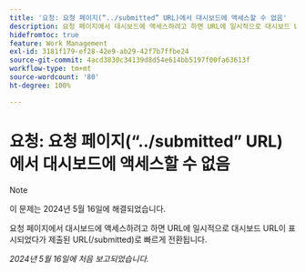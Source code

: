```yaml
---
title: '요청: 요청 페이지(“../submitted” URL)에서 대시보드에 액세스할 수 없음'
description: 요청 페이지에서 대시보드에 액세스하려고 하면 URL에 일시적으로 대시보드 URL이 표시되었다가 제출된 URL(/submitted)로 빠르게 전환됩니다.
hidefromtoc: true
feature: Work Management
exl-id: 3181f179-ef28-42e9-ab29-42f7b7ffbe24
source-git-commit: 4acd3830c34139d8d54e614bb5197f00fa63613f
workflow-type: tm+mt
source-wordcount: '80'
ht-degree: 100%

---
```


# 요청: 요청 페이지(“../submitted” URL)에서 대시보드에 액세스할 수 없음

>[!NOTE]
>
>이 문제는 2024년 5월 16일에 해결되었습니다.

요청 페이지에서 대시보드에 액세스하려고 하면 URL에 일시적으로 대시보드 URL이 표시되었다가 제출된 URL(/submitted)로 빠르게 전환됩니다.

_2024년 5월 16일에 처음 보고되었습니다._

